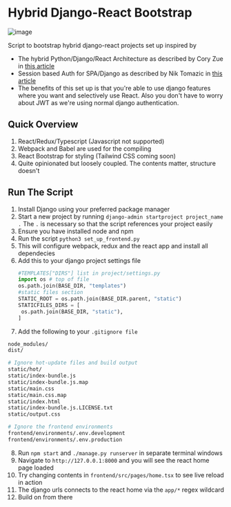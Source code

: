 # Hybrid Django-React Bootstrap
![image](https://github.com/user-attachments/assets/254d65ce-ba5c-41c4-832a-2a0a7f312556)

Script to bootstrap hybrid django-react projects set up inspired by 
* The hybrid Python/Django/React Architecture as described by Cory Zue in [this article](https://www.saaspegasus.com/guides/modern-javascript-for-django-developers/integrating-javascript-pipeline/)
* Session based Auth for SPA/Django as described by Nik Tomazic in [this article](https://testdriven.io/blog/django-spa-auth/)
* The benefits of this set up is that you're able to use django features where you want and selectively use React. Also you don't have to worry about JWT as we're using normal django authentication.
## Quick Overview
1. React/Redux/Typescript (Javascript not supported)
2. Webpack and Babel are used for the compiling
3. React Bootstrap for styling (Tailwind CSS coming soon)
4. Quite opinionated but loosely coupled. The contents matter, structure doesn't
## Run The Script
1. Install Django using your preferred package manager
2. Start a new project by running `django-admin startproject project_name .` The `.` is necessary so that the script references your project easily
3. Ensure you have installed node and npm
4. Run the script `python3 set_up_frontend.py`
5. This will configure webpack, redux and the react app and install all dependecies
6. Add this to your django project settings file
   ```python
   #TEMPLATES["DIRS"] list in project/settings.py
   import os # top of file
   os.path.join(BASE_DIR, "templates")
   #static files section
   STATIC_ROOT = os.path.join(BASE_DIR.parent, "static")
   STATICFILES_DIRS = [
    os.path.join(BASE_DIR, "static"),
   ]
   ```
7. Add the following to your `.gitignore file`
```bash
node_modules/
dist/ 

# Ignore hot-update files and build output
static/hot/
static/index-bundle.js
static/index-bundle.js.map
static/main.css
static/main.css.map
static/index.html
static/index-bundle.js.LICENSE.txt
static/output.css

# Ignore the frontend environments
frontend/environments/.env.development
frontend/environments/.env.production
```
8. Run `npm start` and `./manage.py runserver` in separate terminal windows
9.  Navigate to `http://127.0.0.1:8000` and you will see the react home page loaded
10. Try changing contents in `frontend/src/pages/home.tsx` to see live reload in action
11. The django urls connects to the react home via the `app/*` regex wildcard
12. Build on from there
